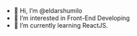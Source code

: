 - 👋 Hi, I’m @eldarshumilo
- 👀 I’m interested in Front-End Developing
- 🌱 I’m currently learning ReactJS.

<!---
eldarshumilo/eldarshumilo is a ✨ special ✨ repository because its `README.md` (this file) appears on your GitHub profile.
You can click the Preview link to take a look at your changes.
--->
